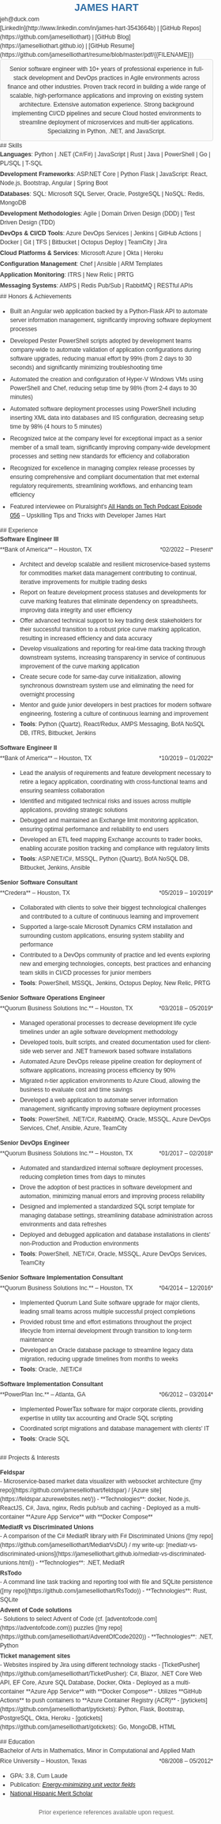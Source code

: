 <style>
/* General Styles */
body {
    font-family: Arial, sans-serif;
    color: #333;
    line-height: 1.5;
    margin: 0;
    padding: 0;
    font-size: 12px;
}

/* Header */
h1 {
    font-size: 20px;
    color: #2e6da4;
    text-align: center;
    margin: 0;
}

h2 {
    margin-bottom: 8px;
    color: #2e6da4;
    border-bottom: 1px solid #ddd;
    padding-bottom: 3px;
    font-size: 12px;
    margin-top: 16px;
    text-transform: uppercase;
}

/* Contact Information */
.contact-info p {
    text-align: center;
    color: #666;
    margin: 0;
}

/* Section Styling */
section {
    margin-bottom: 20px;
}

/* Summary Section */
.summary {
    background-color: #f9f9f9;
    padding: 10px;
    border: 1px solid #ddd;
    border-radius: 4px;
    text-align: center;
}

.summary p {
    margin: 0;
}

/* Skills Section */
.skills ul {
    list-style: none;
    padding: 0;
    margin: 0;
}

.skills li {
    margin-bottom: 4px;
}

/* Projects Section */

.projects > ul > li > ul {
    list-style: disc;
}

.projects > ul > li > ul > li > ul {
    list-style: circle;
}

.projects > ul {
    list-style: none;
    padding: 0;
}

.projects li {
    margin-bottom: 3px;
}

.projects .project-title {
    font-weight: bold;
}

/* Achievements Section */

.achievements li {
    margin-bottom: 6px;
}

/* Experience Section */
.experience {
    margin-bottom: 20px;
}

.experience .job-title {
    font-weight: bold;
    font-size: 12px;
    color: #333;
}

.experience ul {
    margin-left: 20px;
}

.experience li {
    margin-bottom: 3px;
}

.experience p {
    margin-top: 3px;
}


/* Education Section */
.education {
    margin-bottom: 20px;
}

.education p {
    margin-top: 3px;
}

/* References Section */
.references {
    font-size: 12px;
    color: #666;
    text-align: center;
}

</style>

# JAMES HART

<div class="contact-info">
jeh@duck.com
</div>
<div class="contact-info">
[LinkedIn](http://www.linkedin.com/in/james-hart-3543664b) | [GitHub Repos](https://github.com/jameselliothart) | [GitHub Blog](https://jameselliothart.github.io) | [GitHub Resume](https://github.com/jameselliothart/resume/blob/master/pdf/{{FILENAME}})
</div>

<div class="summary">
Senior software engineer with 10+ years of professional experience in full-stack development and DevOps practices in Agile environments across finance and other industries.
Proven track record in building a wide range of scalable, high-performance applications and improving on existing system architecture.
Extensive automation experience. Strong background implementing CI/CD pipelines and secure Cloud hosted environments to streamline deployment of microservices and multi-tier applications.
Specializing in Python, .NET, and JavaScript.
</div>

<div class="skills">
## Skills

- **Languages**: Python | .NET (C#/F#) | JavaScript | Rust | Java | PowerShell | Go | PL/SQL | T-SQL
- **Development Frameworks**: ASP.NET Core | Python Flask | JavaScript: React, Node.js, Bootstrap, Angular | Spring Boot
- **Databases**: SQL: Microsoft SQL Server, Oracle, PostgreSQL | NoSQL: Redis, MongoDB
- **Development Methodologies**: Agile | Domain Driven Design (DDD) | Test Driven Design (TDD)
- **DevOps & CI/CD Tools**: Azure DevOps Services | Jenkins | GitHub Actions | Docker | Git | TFS | Bitbucket | Octopus Deploy | TeamCity | Jira
- **Cloud Platforms & Services**: Microsoft Azure | Okta | Heroku
- **Configuration Management**: Chef | Ansible | ARM Templates
- **Application Monitoring**: ITRS | New Relic | PRTG
- **Messaging Systems**: AMPS | Redis Pub/Sub | RabbitMQ | RESTful APIs
</div>

<div class="achievements">
## Honors & Achievements

- Built an Angular web application backed by a Python-Flask API to automate server information management, significantly improving software deployment processes
- Developed Pester PowerShell scripts adopted by development teams company-wide to automate validation of application configurations during software upgrades, reducing manual effort by 99% (from 2 days to 30 seconds) and significantly minimizing troubleshooting time
- Automated the creation and configuration of Hyper-V Windows VMs using PowerShell and Chef, reducing setup time by 98% (from 2-4 days to 30 minutes)
- Automated software deployment processes using PowerShell including inserting XML data into databases and IIS configuration, decreasing setup time by 98% (4 hours to 5 minutes)
- Recognized twice at the company level for exceptional impact as a senior member of a small team, significantly improving company-wide development processes and setting new standards for efficiency and collaboration
- Recognized for excellence in managing complex release processes by ensuring comprehensive and compliant documentation that met external regulatory requirements, streamlining workflows, and enhancing team efficiency
- Featured interviewee on Pluralsight's [All Hands on Tech Podcast Episode 056](https://www.pluralsight.com/resource-center/podcasts/056-upskilling-james-hart) – Upskilling Tips and Tricks with Developer James Hart
</div>

<div class="experience">
## Experience

<div class="job-title">Software Engineer III</div>
<p style="text-align:left;">**Bank of America** – Houston, TX
  <span style="float:right;">*02/2022 – Present*
  </span>
</p>

- Architect and develop scalable and resilient microservice-based systems for commodities market data management contributing to continual, iterative improvements for multiple trading desks
- Report on feature development process statuses and developments for curve marking features that eliminate dependency on spreadsheets, improving data integrity and user efficiency
- Offer advanced technical support to key trading desk stakeholders for their successful transition to a robust price curve marking application, resulting in increased efficiency and data accuracy
- Develop visualizations and reporting for real-time data tracking through downstream systems, increasing transparency in service of continuous improvement of the curve marking application
- Create secure code for same-day curve initialization, allowing synchronous downstream system use and eliminating the need for overnight processing
- Mentor and guide junior developers in best practices for modern software engineering, fostering a culture of continuous learning and improvement
- **Tools**: Python (Quartz), React/Redux, AMPS Messaging, BofA NoSQL DB, ITRS, Bitbucket, Jenkins

<div class="job-title">Software Engineer II</div>
<p style="text-align:left;">**Bank of America** – Houston, TX
  <span style="float:right;">*10/2019 – 01/2022*
  </span>
</p>

- Lead the analysis of requirements and feature development necessary to retire a legacy application, coordinating with cross-functional teams and ensuring seamless collaboration
- Identified and mitigated technical risks and issues across multiple applications, providing strategic solutions
- Debugged and maintained an Exchange limit monitoring application, ensuring optimal performance and reliability to end users
- Developed an ETL feed mapping Exchange accounts to trader books, enabling accurate position tracking and compliance with regulatory limits
- **Tools**: ASP.NET/C#, MSSQL, Python (Quartz), BofA NoSQL DB, Bitbucket, Jenkins, Ansible

<div class="job-title">Senior Software Consultant</div>
<p style="text-align:left;">**Credera** – Houston, TX
  <span style="float:right;">*05/2019 – 10/2019*
  </span>
</p>

- Collaborated with clients to solve their biggest technological challenges and contributed to a culture of continuous learning and improvement
- Supported a large-scale Microsoft Dynamics CRM installation and surrounding custom applications, ensuring system stability and performance
- Contributed to a DevOps community of practice and led events exploring new and emerging technologies, concepts, best practices and enhancing team skills in CI/CD processes for junior members
- **Tools**: PowerShell, MSSQL, Jenkins, Octopus Deploy, New Relic, PRTG

<div class="job-title">Senior Software Operations Engineer</div>
<p style="text-align:left;">**Quorum Business Solutions Inc.** – Houston, TX
  <span style="float:right;">*03/2018 – 05/2019*
  </span>
</p>

- Managed operational processes to decrease development life cycle timelines under an agile software development methodology
- Developed tools, built scripts, and created documentation used for client-side web server and .NET framework based software installations
- Automated Azure DevOps release pipeline creation for deployment of software applications, increasing process efficiency by 90%
- Migrated n-tier application environments to Azure Cloud, allowing the business to evaluate cost and time savings
- Developed a web application to automate server information management, significantly improving software deployment processes
- **Tools**: PowerShell, .NET/C#, RabbitMQ, Oracle, MSSQL, Azure DevOps Services, Chef, Ansible, Azure, TeamCity

<div class="job-title">Senior DevOps Engineer</div>
<p style="text-align:left;">**Quorum Business Solutions Inc.** – Houston, TX
  <span style="float:right;">*01/2017 – 02/2018*
  </span>
</p>

- Automated and standardized internal software deployment processes, reducing completion times from days to minutes
- Drove the adoption of best practices in software development and automation, minimizing manual errors and improving process reliability
- Designed and implemented a standardized SQL script template for managing database settings, streamlining database administration across environments and data refreshes
- Deployed and debugged application and database installations in clients' non-Production and Production environments
- **Tools**: PowerShell, .NET/C#, Oracle, MSSQL, Azure DevOps Services, TeamCity

<div class="job-title">Senior Software Implementation Consultant</div>
<p style="text-align:left;">**Quorum Business Solutions Inc.** – Houston, TX
  <span style="float:right;">*04/2014 – 12/2016*
  </span>
</p>

- Implemented Quorum Land Suite software upgrade for major clients, leading small teams across multiple successful project completions
- Provided robust time and effort estimations throughout the project lifecycle from internal development through transition to long-term maintenance
- Developed an Oracle database package to streamline legacy data migration, reducing upgrade timelines from months to weeks
- **Tools**: Oracle, .NET/C#

<div class="job-title">Software Implementation Consultant</div>
<p style="text-align:left;">**PowerPlan Inc.** – Atlanta, GA
  <span style="float:right;">*06/2012 – 03/2014*
  </span>
</p>

- Implemented PowerTax software for major corporate clients, providing expertise in utility tax accounting and Oracle SQL scripting
- Coordinated script migrations and database management with clients' IT
- **Tools**: Oracle SQL
</div>

<div class="projects">
## Projects & Interests

- <div class="project-title">Feldspar</div>
  - Microservice-based market data visualizer with websocket architecture ([my repo](https://github.com/jameselliothart/feldspar) / [Azure site](https://feldspar.azurewebsites.net/))
  - **Technologies**: docker, Node.js, ReactJS, C#, Java, nginx, Redis pub/sub and caching
  - Deployed as a multi-container **Azure App Service** with **Docker Compose**
- <div class="project-title">MediatR vs Discriminated Unions</div>
  - A comparison of the C# MediatR library with F# Discriminated Unions ([my repo](https://github.com/jameselliothart/MediatrVsDU) / my write-up: [mediatr-vs-discriminated-unions](https://jameselliothart.github.io/mediatr-vs-discriminated-unions.html))
  - **Technologies**: .NET, MediatR
- <div class="project-title">RsTodo</div>
  - A command line task tracking and reporting tool with file and SQLite persistence ([my repo](https://github.com/jameselliothart/RsTodo))
  - **Technologies**: Rust, SQLite
- <div class="project-title">Advent of Code solutions</div>
  - Solutions to select Advent of Code (cf. [adventofcode.com](https://adventofcode.com)) puzzles ([my repo](https://github.com/jameselliothart/AdventOfCode2020))
  - **Technologies**: .NET, Python
- <div class="project-title">Ticket management sites</div>
  - Websites inspired by Jira using different technology stacks
  - [TicketPusher](https://github.com/jameselliothart/TicketPusher): C#, Blazor, .NET Core Web API, EF Core, Azure SQL Database, Docker, Okta
    - Deployed as a multi-container **Azure App Service** with **Docker Compose**
    - Utilizes **GitHub Actions** to push containers to **Azure Container Registry (ACR)**
  - [pytickets](https://github.com/jameselliothart/pytickets): Python, Flask, Bootstrap, PostgreSQL, Okta, Heroku
  - [gotickets](https://github.com/jameselliothart/gotickets): Go, MongoDB, HTML
</div>

<div class="education">
## Education

<div class="degree">Bachelor of Arts in Mathematics, Minor in Computational and Applied Math</div>
<p style="text-align:left;">Rice University – Houston, Texas
  <span style="float:right;">*08/2008 – 05/2012*
  </span>
</p>

- GPA: 3.8, Cum Laude
- Publication: [*Energy-minimizing unit vector fields*](https://msp.org/involve/2010/3-4/involve-v3-n4-p.pdf)
- [National Hispanic Merit Scholar](https://bigfuture.collegeboard.org/communities-events/national-recognition-programs)
</div>

<div class="references">
Prior experience references available upon request.
</div>
